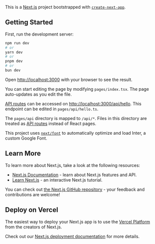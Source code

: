 This is a [Next.js](https://nextjs.org/) project bootstrapped with [`create-next-app`](https://github.com/vercel/next.js/tree/canary/packages/create-next-app).

## Getting Started

First, run the development server:

```bash
npm run dev
# or
yarn dev
# or
pnpm dev
# or
bun dev
```

Open [http://localhost:3000](http://localhost:3000) with your browser to see the result.

You can start editing the page by modifying `pages/index.tsx`. The page auto-updates as you edit the file.

[API routes](https://nextjs.org/docs/api-routes/introduction) can be accessed on [http://localhost:3000/api/hello](http://localhost:3000/api/hello). This endpoint can be edited in `pages/api/hello.ts`.

The `pages/api` directory is mapped to `/api/*`. Files in this directory are treated as [API routes](https://nextjs.org/docs/api-routes/introduction) instead of React pages.

This project uses [`next/font`](https://nextjs.org/docs/basic-features/font-optimization) to automatically optimize and load Inter, a custom Google Font.

## Learn More

To learn more about Next.js, take a look at the following resources:

- [Next.js Documentation](https://nextjs.org/docs) - learn about Next.js features and API.
- [Learn Next.js](https://nextjs.org/learn) - an interactive Next.js tutorial.

You can check out [the Next.js GitHub repository](https://github.com/vercel/next.js/) - your feedback and contributions are welcome!

## Deploy on Vercel

The easiest way to deploy your Next.js app is to use the [Vercel Platform](https://vercel.com/new?utm_medium=default-template&filter=next.js&utm_source=create-next-app&utm_campaign=create-next-app-readme) from the creators of Next.js.

Check out our [Next.js deployment documentation](https://nextjs.org/docs/deployment) for more details.


<!-- 
    +)app: Tổ chức, quản lý các định tuyến và thành phần của ứng dụng 
    +)node_modules: Chứa các package, thư viện cung cấp cho dự án
    +).gitignore: Xác định các tệp và thư mục sẽ bị bỏ qua khi đưa mã nguồn lên Git
    +)package.json: Chứa thông tin về dự án và danh sách các phụ thuộc 
    +)public: Chứa các thành phần tĩnh như hình ảnh, video,...
    +)next.config.js: Tệp cấu hình cho Next.js
    +)tsconfig.json: Tệp cấu hình TypeScript
    +)styles: định dạng giao diện 
 -->